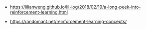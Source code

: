- https://lilianweng.github.io/lil-log/2018/02/19/a-long-peek-into-reinforcement-learning.html


- https://randomant.net/reinforcement-learning-concepts/
